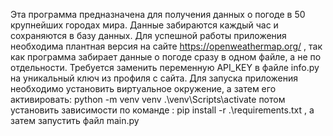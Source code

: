 Эта программа предназначена для получения данных о погоде в 50 крупнейших городах мира.
Данные забираются каждый час и сохраняются в базу данных.
Для успешной работы приложения необходима плантная версия на сайте https://openweathermap.org/ ,
так как программа забирает данные о погоде сразу в одном файле, а не по отдельности.
Требуется заменить переменную API_KEY в файле info.py на уникальный ключ из профиля с сайта.
Для запуска приложения необходимо установить виртуальное окружение, а затем его активировать:
python -m venv venv
.\venv\Scripts\activate
потом установить зависимости по команде :
pip install -r .\requirements.txt , 
а затем запустить файл main.py

